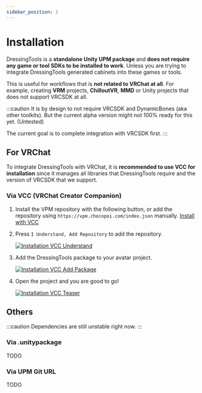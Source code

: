 ```yaml
---
sidebar_position: 1
---
```


# Installation

DressingTools is a **standalone Unity UPM package** and **does not require any game or tool SDKs to be installed to work**.
Unless you are trying to integrate DressingTools generated cabinets into these games or tools.

This is useful for workflows that is **not related to VRChat at all**. For example, creating **VRM** projects, **ChilloutVR**, **MMD** or 
Unity projects that does not support VRCSDK at all.

:::caution
It is by design to not require VRCSDK and DynamicBones (aka other toolkits). But the current alpha version might not 100% ready for this yet.
(Untested)

The current goal is to complete integration with VRCSDK first.
:::

## For VRChat

To integrate DressingTools with VRChat, it is **recommended to use VCC for installation** since it manages all libraries that
DressingTools require and the version of VRCSDK that we support.

### Via VCC (VRChat Creator Companion)

1. Install the VPM repository with the following button, or add the repository using `https://vpm.chocopoi.com/index.json` manually.
    <a
      className="button button--success button--lg"
      target="_self"
      href="vcc://vpm/addRepo?url=https%3A%2F%2Fvpm.chocopoi.com%2Findex.json">
      Install with VCC
    </a>

2. Press `I Understand, Add Repository` to add the repository.

    [![Installation VCC Understand](/img/installation-vcc-repo-understand.PNG)](/img/installation-vcc-repo-understand.PNG)

3. Add the DressingTools package to your avatar project.

    [![Installation VCC Add Package](/img/installation-vcc-add-package.PNG)](/img/installation-vcc-add-package.PNG)

4. Open the project and you are good to go!

    [![Installation VCC Teaser](/img/teaser-1.PNG)](/img/teaser-1.PNG)

## Others

:::caution
Dependencies are still unstable right now.
:::

### Via .unitypackage

TODO

### Via UPM Git URL

TODO
